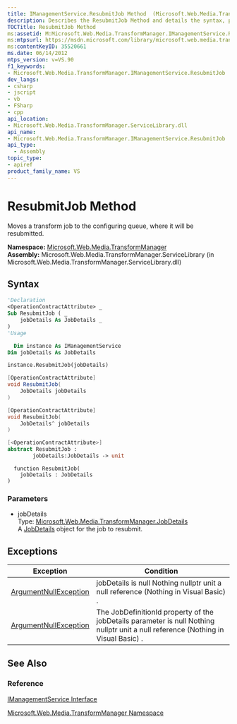 ```yaml
---
title: IManagementService.ResubmitJob Method  (Microsoft.Web.Media.TransformManager)
description: Describes the ResubmitJob Method and details the syntax, parameters, and exceptions associated with the method.
TOCTitle: ResubmitJob Method
ms:assetid: M:Microsoft.Web.Media.TransformManager.IManagementService.ResubmitJob(Microsoft.Web.Media.TransformManager.JobDetails)
ms:mtpsurl: https://msdn.microsoft.com/library/microsoft.web.media.transformmanager.imanagementservice.resubmitjob(v=VS.90)
ms:contentKeyID: 35520661
ms.date: 06/14/2012
mtps_version: v=VS.90
f1_keywords:
- Microsoft.Web.Media.TransformManager.IManagementService.ResubmitJob
dev_langs:
- csharp
- jscript
- vb
- FSharp
- cpp
api_location:
- Microsoft.Web.Media.TransformManager.ServiceLibrary.dll
api_name:
- Microsoft.Web.Media.TransformManager.IManagementService.ResubmitJob
api_type:
  - Assembly
topic_type:
- apiref
product_family_name: VS
---
```


# ResubmitJob Method

Moves a transform job to the configuring queue, where it will be resubmitted.

**Namespace:**  [Microsoft.Web.Media.TransformManager](microsoft-web-media-transformmanager-namespace.md)  
**Assembly:**  Microsoft.Web.Media.TransformManager.ServiceLibrary (in Microsoft.Web.Media.TransformManager.ServiceLibrary.dll)

## Syntax

```vb
'Declaration
<OperationContractAttribute> _
Sub ResubmitJob ( _
    jobDetails As JobDetails _
)
'Usage

  Dim instance As IManagementService
Dim jobDetails As JobDetails

instance.ResubmitJob(jobDetails)
```

```csharp
[OperationContractAttribute]
void ResubmitJob(
    JobDetails jobDetails
)
```

```cpp
[OperationContractAttribute]
void ResubmitJob(
    JobDetails^ jobDetails
)
```

``` fsharp
[<OperationContractAttribute>]
abstract ResubmitJob : 
        jobDetails:JobDetails -> unit 
```

```jscript
  function ResubmitJob(
    jobDetails : JobDetails
)
```

### Parameters

  - jobDetails  
    Type: [Microsoft.Web.Media.TransformManager.JobDetails](jobdetails-class-microsoft-web-media-transformmanager.md)  
    A [JobDetails](jobdetails-class-microsoft-web-media-transformmanager.md) object for the job to resubmit.  

## Exceptions

|Exception|Condition|
|--- |--- |
|[ArgumentNullException](https://msdn.microsoft.com/library/27426hcy)|jobDetails is null Nothing nullptr unit a null reference (Nothing in Visual Basic) .|
|[ArgumentNullException](https://msdn.microsoft.com/library/27426hcy)|The JobDefinitionId property of the jobDetails parameter is null Nothing nullptr unit a null reference (Nothing in Visual Basic) .|

## See Also

### Reference

[IManagementService Interface](imanagementservice-interface-microsoft-web-media-transformmanager.md)

[Microsoft.Web.Media.TransformManager Namespace](microsoft-web-media-transformmanager-namespace.md)
